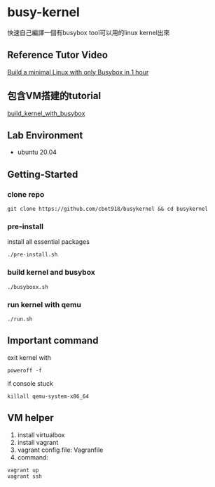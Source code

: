 # busy-kernel
快速自己編譯一個有busybox tool可以用的linux kernel出來



## Reference Tutor Video
[Build a minimal Linux with only Busybox in 1 hour](https://www.youtube.com/watch?v=asnXWOUKhTA)

## 包含VM搭建的tutorial
[build_kernel_with_busybox](https://github.com/cbot918/busykernel/blob/master/build_kernel_with_busybox.md)

## Lab Environment
- ubuntu 20.04

## Getting-Started

### clone repo
```
git clone https://github.com/cbot918/busykernel && cd busykernel
```

### pre-install

install all essential packages
```
./pre-install.sh
```

### build kernel and busybox
```
./busyboxx.sh
```

### run kernel with qemu
```
./run.sh
```

## Important command

exit kernel with
```
poweroff -f
```
if console stuck
```
killall qemu-system-x86_64
```

## VM helper
1. install virtualbox
2. install vagrant
3. vagrant config file: Vagranfile
4. command:
```
vagrant up
vagrant ssh
```

